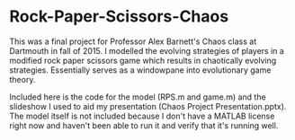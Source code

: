 # Rock-Paper-Scissors-Chaos

This was a final project for Professor Alex Barnett's Chaos class at Dartmouth in fall of 2015. I modelled the evolving strategies of players in a modified rock paper scissors game which results in chaotically evolving strategies. Essentially serves as a windowpane into evolutionary game theory.

Included here is the code for the model (RPS.m and game.m) and the slideshow I used to aid my presentation (Chaos Project Presentation.pptx). The model itself is not included because I don't have a MATLAB license right now and haven't been able to run it and verify that it's running well.
